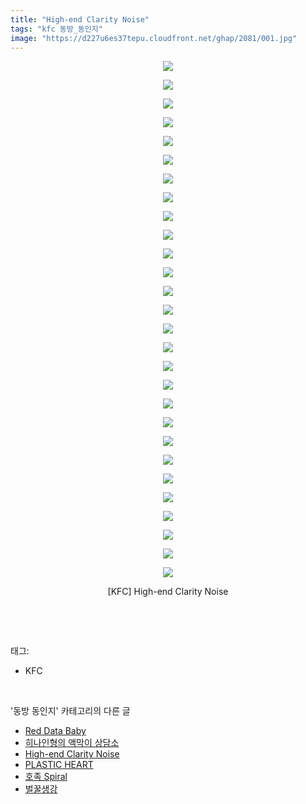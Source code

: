 ```yaml
---
title: "High-end Clarity Noise"
tags: "kfc 동방_동인지"
image: "https://d227u6es37tepu.cloudfront.net/ghap/2081/001.jpg"
---
```

<div class="article">
<p style="text-align: center; clear: none; float: none;"><img src="{{ site.imgserver6 }}/ghap/2081/001.jpg"/></p>
<p style="text-align: center; clear: none; float: none;"><img src="{{ site.imgserver6 }}/ghap/2081/002.jpg"/></p>
<p style="text-align: center; clear: none; float: none;"><img src="{{ site.imgserver6 }}/ghap/2081/003.jpg"/></p>
<p style="text-align: center; clear: none; float: none;"><img src="{{ site.imgserver6 }}/ghap/2081/004.jpg"/></p>
<p style="text-align: center; clear: none; float: none;"><img src="{{ site.imgserver6 }}/ghap/2081/005.jpg"/></p>
<p style="text-align: center; clear: none; float: none;"><img src="{{ site.imgserver6 }}/ghap/2081/006.jpg"/></p>
<p style="text-align: center; clear: none; float: none;"><img src="{{ site.imgserver6 }}/ghap/2081/007.jpg"/></p>
<p style="text-align: center; clear: none; float: none;"><img src="{{ site.imgserver6 }}/ghap/2081/008.jpg"/></p>
<p style="text-align: center; clear: none; float: none;"><img src="{{ site.imgserver6 }}/ghap/2081/009.jpg"/></p>
<p style="text-align: center; clear: none; float: none;"><img src="{{ site.imgserver6 }}/ghap/2081/010.jpg"/></p>
<p style="text-align: center; clear: none; float: none;"><img src="{{ site.imgserver6 }}/ghap/2081/011.jpg"/></p>
<p style="text-align: center; clear: none; float: none;"><img src="{{ site.imgserver6 }}/ghap/2081/012.jpg"/></p>
<p style="text-align: center; clear: none; float: none;"><img src="{{ site.imgserver6 }}/ghap/2081/013.jpg"/></p>
<p style="text-align: center; clear: none; float: none;"><img src="{{ site.imgserver6 }}/ghap/2081/014.jpg"/></p>
<p style="text-align: center; clear: none; float: none;"><img src="{{ site.imgserver6 }}/ghap/2081/015.jpg"/></p>
<p style="text-align: center; clear: none; float: none;"><img src="{{ site.imgserver6 }}/ghap/2081/016.jpg"/></p>
<p style="text-align: center; clear: none; float: none;"><img src="{{ site.imgserver6 }}/ghap/2081/017.jpg"/></p>
<p style="text-align: center; clear: none; float: none;"><img src="{{ site.imgserver6 }}/ghap/2081/018.jpg"/></p>
<p style="text-align: center; clear: none; float: none;"><img src="{{ site.imgserver6 }}/ghap/2081/019.jpg"/></p>
<p style="text-align: center; clear: none; float: none;"><img src="{{ site.imgserver6 }}/ghap/2081/020.jpg"/></p>
<p style="text-align: center; clear: none; float: none;"><img src="{{ site.imgserver6 }}/ghap/2081/021.jpg"/></p>
<p style="text-align: center; clear: none; float: none;"><img src="{{ site.imgserver6 }}/ghap/2081/022.jpg"/></p>
<p style="text-align: center; clear: none; float: none;"><img src="{{ site.imgserver6 }}/ghap/2081/023.jpg"/></p>
<p style="text-align: center; clear: none; float: none;"><img src="{{ site.imgserver6 }}/ghap/2081/024.jpg"/></p>
<p style="text-align: center; clear: none; float: none;"><img src="{{ site.imgserver6 }}/ghap/2081/025.jpg"/></p>
<p style="text-align: center; clear: none; float: none;"><img src="{{ site.imgserver6 }}/ghap/2081/026.jpg"/></p>
<p style="text-align: center; clear: none; float: none;"><img src="{{ site.imgserver6 }}/ghap/2081/027.jpg"/></p>
<p style="text-align: center; clear: none; float: none;"><img src="{{ site.imgserver6 }}/ghap/2081/028.jpg"/></p>
<p style="text-align: center; clear: none; float: none;">[KFC] High-end Clarity Noise</p>
<p><br/></p>
</div><br/>
<div class="tagTrail">
<p>태그: </p>
<ul>
<li>KFC</li>
</ul>
</div><br/>
<div class="another">
<p>'동방 동인지' 카테고리의 다른 글</p>
<ul>
<li><a href="/ghap_2083">Red Data Baby</a></li>
<li><a href="/ghap_2082">히나인형의 액막이 상담소</a></li>
<li><a href="/ghap_2081">High-end Clarity Noise</a></li>
<li><a href="/ghap_2080">PLASTIC HEART</a></li>
<li><a href="/ghap_2078">호족 Spiral</a></li>
<li><a href="/ghap_2077">벌꿀생강</a></li>
</ul>
</div><br/>
<div class="cb_module cb_fluid">
<div class="cb_wrt cb_profile">
</div><!-- commentList close -->
</div><br/>

